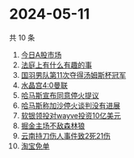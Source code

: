 # 2024-05-11

共 10 条

<!-- BEGIN -->
<!-- 最后更新时间 Sat May 11 2024 00:10:05 GMT+0800 (China Standard Time) -->

1. [今日A股市场](https://www.zhihu.com/search?q=%E4%BB%8A%E6%97%A5A%E8%82%A1%E5%B8%82%E5%9C%BA)
1. [法庭上有什么有趣的事](https://www.zhihu.com/search?q=%E6%B3%95%E5%BA%AD%E4%B8%8A%E6%9C%89%E4%BB%80%E4%B9%88%E6%9C%89%E8%B6%A3%E7%9A%84%E4%BA%8B)
1. [国羽男队第11次夺得汤姆斯杯冠军](https://www.zhihu.com/search?q=%E5%9B%BD%E7%BE%BD%E7%94%B7%E9%98%9F%E7%AC%AC11%E6%AC%A1%E5%A4%BA%E5%BE%97%E6%B1%A4%E5%A7%86%E6%96%AF%E6%9D%AF%E5%86%A0%E5%86%9B)
1. [水晶宫4:0曼联](https://www.zhihu.com/search?q=%E6%B0%B4%E6%99%B6%E5%AE%AB4%3A0%E6%9B%BC%E8%81%94)
1. [哈马斯宣布同意停火提议](https://www.zhihu.com/search?q=%E5%93%88%E9%A9%AC%E6%96%AF%E5%AE%A3%E5%B8%83%E5%90%8C%E6%84%8F%E5%81%9C%E7%81%AB%E6%8F%90%E8%AE%AE)
1. [哈马斯称加沙停火谈判没有进展](https://www.zhihu.com/search?q=%E5%93%88%E9%A9%AC%E6%96%AF%E7%A7%B0%E5%8A%A0%E6%B2%99%E5%81%9C%E7%81%AB%E8%B0%88%E5%88%A4%E6%B2%A1%E6%9C%89%E8%BF%9B%E5%B1%95)
1. [软银领投对wayve投资10亿美元](https://www.zhihu.com/search?q=%E8%BD%AF%E9%93%B6%E9%A2%86%E6%8A%95%E5%AF%B9wayve%E6%8A%95%E8%B5%8410%E4%BA%BF%E7%BE%8E%E5%85%83)
1. [掘金主场不敌森林狼](https://www.zhihu.com/search?q=%E6%8E%98%E9%87%91%E4%B8%BB%E5%9C%BA%E4%B8%8D%E6%95%8C%E6%A3%AE%E6%9E%97%E7%8B%BC)
1. [云南持刀伤人事件致2死21伤](https://www.zhihu.com/search?q=%E4%BA%91%E5%8D%97%E6%8C%81%E5%88%80%E4%BC%A4%E4%BA%BA%E4%BA%8B%E4%BB%B6%E8%87%B42%E6%AD%BB21%E4%BC%A4)
1. [淘宝免单](https://www.zhihu.com/search?q=%E6%B7%98%E5%AE%9D%E5%85%8D%E5%8D%95)

<!-- END -->
